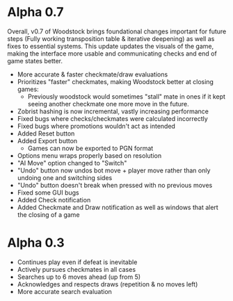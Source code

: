 # Alpha 0.7 
Overall, v0.7 of Woodstock brings foundational changes important for future steps (Fully working transposition table & iterative deepening) as well as fixes to essential systems. This update updates the visuals of the game, making the interface more usable and communicating checks and end of game states better.
 - More accurate & faster checkmate/draw evaluations 
 - Prioritizes "faster" checkmates, making Woodstock better at closing games:
    - Previously woodstock would sometimes "stall" mate in ones if it kept seeing another checkmate one more move in the future.
 - Zobrist hashing is now incremental, vastly increasing performance
 - Fixed bugs where checks/checkmates were calculated incorrectly
 - Fixed bugs where promotions wouldn't act as intended
 - Added Reset button
 - Added Export button 
    - Games can now be exported to PGN format
 - Options menu wraps properly based on resolution
 - "AI Move" option changed to "Switch"
 - "Undo" button now undos bot move + player move rather than only undoing one and switching sides
 - "Undo" button doesn't break when pressed with no previous moves
 - Fixed some GUI bugs
 - Added Check notification
 - Added Checkmate and Draw notification as well as windows that alert the closing of a game

# Alpha 0.3
 - Continues play even if defeat is inevitable
 - Actively pursues checkmates in all cases
 - Searches up to 6 moves ahead (up from 5)
 - Acknowledges and respects draws (repetition & no moves left)
 - More accurate search evaluation
